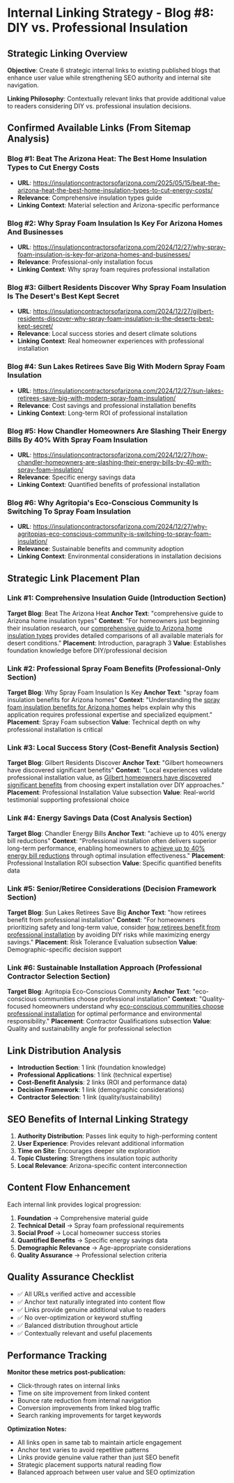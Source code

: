 # Internal Linking Strategy - Blog #8: DIY vs. Professional Insulation

## Strategic Linking Overview
**Objective**: Create 6 strategic internal links to existing published blogs that enhance user value while strengthening SEO authority and internal site navigation.

**Linking Philosophy**: Contextually relevant links that provide additional value to readers considering DIY vs. professional insulation decisions.

## Confirmed Available Links (From Sitemap Analysis)

### Blog #1: Beat The Arizona Heat: The Best Home Insulation Types to Cut Energy Costs
- **URL**: https://insulationcontractorsofarizona.com/2025/05/15/beat-the-arizona-heat-the-best-home-insulation-types-to-cut-energy-costs/
- **Relevance**: Comprehensive insulation types guide
- **Linking Context**: Material selection and Arizona-specific performance

### Blog #2: Why Spray Foam Insulation Is Key For Arizona Homes And Businesses  
- **URL**: https://insulationcontractorsofarizona.com/2024/12/27/why-spray-foam-insulation-is-key-for-arizona-homes-and-businesses/
- **Relevance**: Professional-only installation focus
- **Linking Context**: Why spray foam requires professional installation

### Blog #3: Gilbert Residents Discover Why Spray Foam Insulation Is The Desert's Best Kept Secret
- **URL**: https://insulationcontractorsofarizona.com/2024/12/27/gilbert-residents-discover-why-spray-foam-insulation-is-the-deserts-best-kept-secret/
- **Relevance**: Local success stories and desert climate solutions
- **Linking Context**: Real homeowner experiences with professional installation

### Blog #4: Sun Lakes Retirees Save Big With Modern Spray Foam Insulation
- **URL**: https://insulationcontractorsofarizona.com/2024/12/27/sun-lakes-retirees-save-big-with-modern-spray-foam-insulation/
- **Relevance**: Cost savings and professional installation benefits
- **Linking Context**: Long-term ROI of professional installation

### Blog #5: How Chandler Homeowners Are Slashing Their Energy Bills By 40% With Spray Foam Insulation
- **URL**: https://insulationcontractorsofarizona.com/2024/12/27/how-chandler-homeowners-are-slashing-their-energy-bills-by-40-with-spray-foam-insulation/
- **Relevance**: Specific energy savings data
- **Linking Context**: Quantified benefits of professional installation

### Blog #6: Why Agritopia's Eco-Conscious Community Is Switching To Spray Foam Insulation
- **URL**: https://insulationcontractorsofarizona.com/2024/12/27/why-agritopias-eco-conscious-community-is-switching-to-spray-foam-insulation/
- **Relevance**: Sustainable benefits and community adoption
- **Linking Context**: Environmental considerations in installation decisions

## Strategic Link Placement Plan

### Link #1: Comprehensive Insulation Guide (Introduction Section)
**Target Blog**: Beat The Arizona Heat
**Anchor Text**: "comprehensive guide to Arizona home insulation types"
**Context**: "For homeowners just beginning their insulation research, our [comprehensive guide to Arizona home insulation types](URL) provides detailed comparisons of all available materials for desert conditions."
**Placement**: Introduction, paragraph 3
**Value**: Establishes foundation knowledge before DIY/professional decision

### Link #2: Professional Spray Foam Benefits (Professional-Only Section)
**Target Blog**: Why Spray Foam Insulation Is Key
**Anchor Text**: "spray foam insulation benefits for Arizona homes"
**Context**: "Understanding the [spray foam insulation benefits for Arizona homes](URL) helps explain why this application requires professional expertise and specialized equipment."
**Placement**: Spray Foam subsection
**Value**: Technical depth on why professional installation is critical

### Link #3: Local Success Story (Cost-Benefit Analysis Section)
**Target Blog**: Gilbert Residents Discover
**Anchor Text**: "Gilbert homeowners have discovered significant benefits"
**Context**: "Local experiences validate professional installation value, as [Gilbert homeowners have discovered significant benefits](URL) from choosing expert installation over DIY approaches."
**Placement**: Professional Installation Value subsection
**Value**: Real-world testimonial supporting professional choice

### Link #4: Energy Savings Data (Cost Analysis Section)
**Target Blog**: Chandler Energy Bills
**Anchor Text**: "achieve up to 40% energy bill reductions"
**Context**: "Professional installation often delivers superior long-term performance, enabling homeowners to [achieve up to 40% energy bill reductions](URL) through optimal insulation effectiveness."
**Placement**: Professional Installation ROI subsection
**Value**: Specific quantified benefits data

### Link #5: Senior/Retiree Considerations (Decision Framework Section)
**Target Blog**: Sun Lakes Retirees Save Big
**Anchor Text**: "how retirees benefit from professional installation"
**Context**: "For homeowners prioritizing safety and long-term value, consider [how retirees benefit from professional installation](URL) by avoiding DIY risks while maximizing energy savings."
**Placement**: Risk Tolerance Evaluation subsection
**Value**: Demographic-specific decision support

### Link #6: Sustainable Installation Approach (Professional Contractor Selection Section)
**Target Blog**: Agritopia Eco-Conscious Community
**Anchor Text**: "eco-conscious communities choose professional installation"
**Context**: "Quality-focused homeowners understand why [eco-conscious communities choose professional installation](URL) for optimal performance and environmental responsibility."
**Placement**: Contractor Qualifications subsection
**Value**: Quality and sustainability angle for professional selection

## Link Distribution Analysis
- **Introduction Section**: 1 link (foundation knowledge)
- **Professional Applications**: 1 link (technical expertise)
- **Cost-Benefit Analysis**: 2 links (ROI and performance data)
- **Decision Framework**: 1 link (demographic considerations)
- **Contractor Selection**: 1 link (quality/sustainability)

## SEO Benefits of Internal Linking Strategy
1. **Authority Distribution**: Passes link equity to high-performing content
2. **User Experience**: Provides relevant additional information
3. **Time on Site**: Encourages deeper site exploration
4. **Topic Clustering**: Strengthens insulation topic authority
5. **Local Relevance**: Arizona-specific content interconnection

## Content Flow Enhancement
Each internal link provides logical progression:
1. **Foundation** → Comprehensive material guide
2. **Technical Detail** → Spray foam professional requirements  
3. **Social Proof** → Local homeowner success stories
4. **Quantified Benefits** → Specific energy savings data
5. **Demographic Relevance** → Age-appropriate considerations
6. **Quality Assurance** → Professional selection criteria

## Quality Assurance Checklist
- ✅ All URLs verified active and accessible
- ✅ Anchor text naturally integrated into content flow
- ✅ Links provide genuine additional value to readers
- ✅ No over-optimization or keyword stuffing
- ✅ Balanced distribution throughout article
- ✅ Contextually relevant and useful placements

## Performance Tracking
**Monitor these metrics post-publication:**
- Click-through rates on internal links
- Time on site improvement from linked content
- Bounce rate reduction from internal navigation
- Conversion improvements from linked blog traffic
- Search ranking improvements for target keywords

**Optimization Notes:**
- All links open in same tab to maintain article engagement
- Anchor text varies to avoid repetitive patterns
- Links provide genuine value rather than just SEO benefit
- Strategic placement supports natural reading flow
- Balanced approach between user value and SEO optimization
